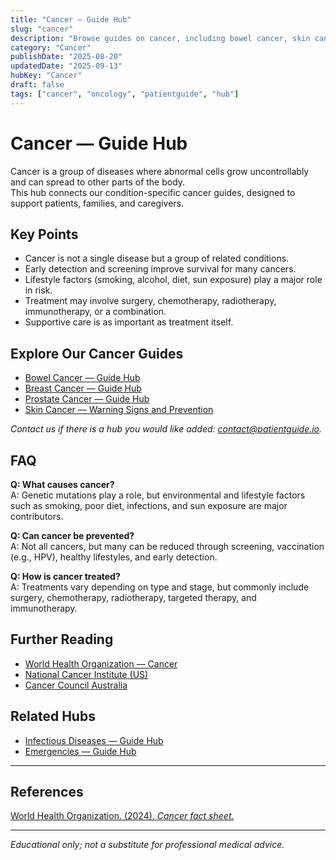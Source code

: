 ```yaml
---
title: "Cancer — Guide Hub"
slug: "cancer"
description: "Browse guides on cancer, including bowel cancer, skin cancer, and other related conditions."
category: "Cancer"
publishDate: "2025-08-20"
updatedDate: "2025-09-13"
hubKey: "Cancer"
draft: false
tags: ["cancer", "oncology", "patientguide", "hub"]
---
```


# Cancer — Guide Hub

Cancer is a group of diseases where abnormal cells grow uncontrollably and can spread to other parts of the body.  
This hub connects our condition-specific cancer guides, designed to support patients, families, and caregivers.

## Key Points
- Cancer is not a single disease but a group of related conditions.  
- Early detection and screening improve survival for many cancers.  
- Lifestyle factors (smoking, alcohol, diet, sun exposure) play a major role in risk.  
- Treatment may involve surgery, chemotherapy, radiotherapy, immunotherapy, or a combination.  
- Supportive care is as important as treatment itself.  

## Explore Our Cancer Guides
- [Bowel Cancer — Guide Hub](/guides/bowel-cancer)  
- [Breast Cancer — Guide Hub](/guides/breast-cancer)  
- [Prostate Cancer — Guide Hub](/guides/prostate-cancer)  
- [Skin Cancer — Warning Signs and Prevention](/guides/skin-cancer-warning-signs)  

*Contact us if there is a hub you would like added: [contact@patientguide.io](mailto:contact@patientguide.io).*  

## FAQ
**Q: What causes cancer?**  
A: Genetic mutations play a role, but environmental and lifestyle factors such as smoking, poor diet, infections, and sun exposure are major contributors.  

**Q: Can cancer be prevented?**  
A: Not all cancers, but many can be reduced through screening, vaccination (e.g., HPV), healthy lifestyles, and early detection.  

**Q: How is cancer treated?**  
A: Treatments vary depending on type and stage, but commonly include surgery, chemotherapy, radiotherapy, targeted therapy, and immunotherapy.  

## Further Reading
- [World Health Organization — Cancer](https://www.who.int/health-topics/cancer)  
- [National Cancer Institute (US)](https://www.cancer.gov/)  
- [Cancer Council Australia](https://www.cancer.org.au/)  

## Related Hubs
- [Infectious Diseases — Guide Hub](/guides/infectious-diseases)  
- [Emergencies — Guide Hub](/guides/emergencies)  

---

## References
[World Health Organization. (2024). *Cancer fact sheet.*](https://www.who.int/news-room/fact-sheets/detail/cancer)  

---

*Educational only; not a substitute for professional medical advice.*


